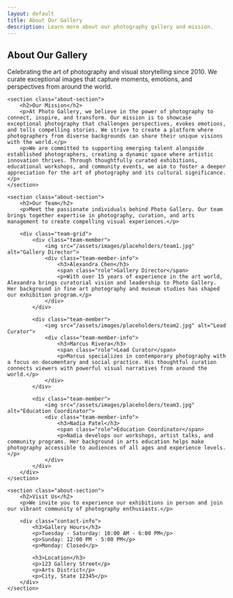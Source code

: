 ```yaml
---
layout: default
title: About Our Gallery
description: Learn more about our photography gallery and mission.
---
```


<div class="about-container">
    <section class="about-header">
        <h1>About Our Gallery</h1>
        <p>Celebrating the art of photography and visual storytelling since 2010. We curate exceptional images that capture moments, emotions, and perspectives from around the world.</p>
    </section>
    
    <section class="about-section">
        <h2>Our Mission</h2>
        <p>At Photo Gallery, we believe in the power of photography to connect, inspire, and transform. Our mission is to showcase exceptional photography that challenges perspectives, evokes emotions, and tells compelling stories. We strive to create a platform where photographers from diverse backgrounds can share their unique visions with the world.</p>
        <p>We are committed to supporting emerging talent alongside established photographers, creating a dynamic space where artistic innovation thrives. Through thoughtfully curated exhibitions, educational workshops, and community events, we aim to foster a deeper appreciation for the art of photography and its cultural significance.</p>
    </section>
    
    <section class="about-section">
        <h2>Our Team</h2>
        <p>Meet the passionate individuals behind Photo Gallery. Our team brings together expertise in photography, curation, and arts management to create compelling visual experiences.</p>
        
        <div class="team-grid">
            <div class="team-member">
                <img src="/assets/images/placeholders/team1.jpg" alt="Gallery Director">
                <div class="team-member-info">
                    <h3>Alexandra Chen</h3>
                    <span class="role">Gallery Director</span>
                    <p>With over 15 years of experience in the art world, Alexandra brings curatorial vision and leadership to Photo Gallery. Her background in fine art photography and museum studies has shaped our exhibition program.</p>
                </div>
            </div>
            
            <div class="team-member">
                <img src="/assets/images/placeholders/team2.jpg" alt="Lead Curator">
                <div class="team-member-info">
                    <h3>Marcus Rivera</h3>
                    <span class="role">Lead Curator</span>
                    <p>Marcus specializes in contemporary photography with a focus on documentary and social practice. His thoughtful curation connects viewers with powerful visual narratives from around the world.</p>
                </div>
            </div>
            
            <div class="team-member">
                <img src="/assets/images/placeholders/team3.jpg" alt="Education Coordinator">
                <div class="team-member-info">
                    <h3>Nadia Patel</h3>
                    <span class="role">Education Coordinator</span>
                    <p>Nadia develops our workshops, artist talks, and community programs. Her background in arts education helps make photography accessible to audiences of all ages and experience levels.</p>
                </div>
            </div>
        </div>
    </section>
    
    <section class="about-section">
        <h2>Visit Us</h2>
        <p>We invite you to experience our exhibitions in person and join our vibrant community of photography enthusiasts.</p>
        
        <div class="contact-info">
            <h3>Gallery Hours</h3>
            <p>Tuesday - Saturday: 10:00 AM - 6:00 PM</p>
            <p>Sunday: 12:00 PM - 5:00 PM</p>
            <p>Monday: Closed</p>
            
            <h3>Location</h3>
            <p>123 Gallery Street</p>
            <p>Arts District</p>
            <p>City, State 12345</p>
        </div>
    </section>
</div>